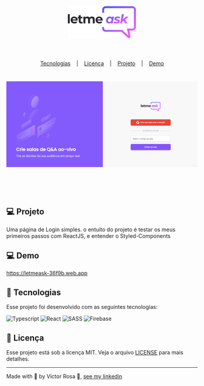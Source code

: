 
  <h1 align="center">
    <img alt= " " title="Logo Letmeask" src="./src/assets/images/logo.svg" width="180px" />
  </h1>
  
 <br>
 <p align="center">
	    <a href="#-tecnologias">Tecnologias</a>
	</a>&nbsp;&nbsp;&nbsp;|&nbsp;&nbsp;&nbsp; 
	    <a href="#memo-licença">Licença</a>
    </a>&nbsp;&nbsp;&nbsp;|&nbsp;&nbsp;&nbsp;
	    <a href="#-projeto">Projeto</a> 
	</a>&nbsp;&nbsp;&nbsp;|&nbsp;&nbsp;&nbsp;
	    <a href="#-demo">Demo</a>
<br>

</p>
    <h1 align="center">
    <img src='./src/assets/Readme/Animation.gif' />
</h1>

<br>
  
  <p align="center">
    <img alt="" src="/image/2021-07-18 15-02-12_Trim.mp4" width="450px">
  </p>
  
## 💻 Projeto
  
Uma página de Login simples.
 o entuito do projeto é testar os meus primeiros passos com ReactJS, e entender o Styled-Components  

## 💻 Demo
https://letmeask-36f9b.web.app
  
## 🚀 Tecnologias
  
  Esse projeto foi desenvolvido com as seguintes tecnologias:
  
  ![Typescript](https://img.shields.io/badge/-Typescript-fff?style=for-the-badge&logo=Typescript)
  ![React](https://img.shields.io/badge/-ReactJs-273347?style=for-the-badge&logo=React)
  ![SASS](https://img.shields.io/badge/-Sass-13324B?style=for-the-badge&logo=Sass)
  ![Firebase](https://img.shields.io/badge/-Firebase-0696D7?style=for-the-badge&logo=Firebase)


  
  
## :memo: Licença
  
  Esse projeto está sob a licença MIT. Veja o arquivo [LICENSE](LICENSE.md) para mais detalhes.
  
  ---
  
 Made with 💜 by Victor Rosa 👋, [see my linkedin](https://www.linkedin.com/in/victor-rosaa)
  </body>
  </html>

